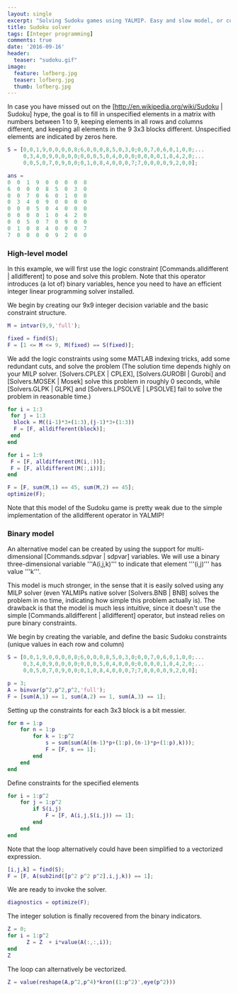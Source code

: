 ```yaml
---
layout: single
excerpt: "Solving Sudoku games using YALMIP. Easy and slow model, or complicated and fast."
title: Sudoku solver
tags: [Integer programming]
comments: true
date: '2016-09-16'
header:
  teaser: "sudoku.gif"
image:
  feature: lofberg.jpg
  teaser: lofberg.jpg
  thumb: lofberg.jpg
---
```



In case you have missed out on the [http://en.wikipedia.org/wiki/Sudoku | Sudoku] hype, the goal is to fill in unspecified elements in a matrix with numbers between 1 to 9, keeping elements in all rows and columns different, and keeping all elements in the 9 3x3 blocks different. Unspecified elements are indicated by zeros here.
````matlab
S = [0,0,1,9,0,0,0,0,8;6,0,0,0,8,5,0,3,0;0,0,7,0,6,0,1,0,0;...
     0,3,4,0,9,0,0,0,0;0,0,0,5,0,4,0,0,0;0,0,0,0,1,0,4,2,0;...
     0,0,5,0,7,0,9,0,0;0,1,0,8,4,0,0,0,7;7,0,0,0,0,9,2,0,0];

ans =
0  0  1  9  0  0  0  0  8
6  0  0  0  8  5  0  3  0
0  0  7  0  6  0  1  0  0
0  3  4  0  9  0  0  0  0
0  0  0  5  0  4  0  0  0
0  0  0  0  1  0  4  2  0
0  0  5  0  7  0  9  0  0
0  1  0  8  4  0  0  0  7
7  0  0  0  0  9  2  0  0
````

### High-level model

In this example, we will first use the logic constraint [Commands.alldifferent | alldifferent] to pose and solve this problem. Note that this operator introduces (a lot of) binary variables, hence you need to have an efficient integer linear programming solver installed.

We begin by creating our 9x9 integer decision variable and the basic constraint structure.
````matlab
M = intvar(9,9,'full');

fixed = find(S);
F = [1 <= M <= 9, M(fixed) == S(fixed)];
````

We add the logic constraints using some MATLAB indexing tricks, add some redundant cuts, and solve the problem (The solution time depends highly on your MILP solver. [Solvers.CPLEX | CPLEX], [Solvers.GUROBI | Gurobi] and [Solvers.MOSEK | Mosek] solve this problem in roughly 0 seconds, while [Solvers.GLPK | GLPK] and [Solvers.LPSOLVE | LPSOLVE] fail to solve the problem in reasonable time.)
````matlab
for i = 1:3
 for j = 1:3
  block = M((i-1)*3+(1:3),(j-1)*3+(1:3))
  F = [F, alldifferent(block)];
 end
end

for i = 1:9
 F = [F, alldifferent(M(i,:))];
 F = [F, alldifferent(M(:,i))];
end

F = [F, sum(M,1) == 45, sum(M,2) == 45];
optimize(F);
````

Note that this model of the Sudoku game is pretty weak due to the simple implementation of the alldifferent operator in YALMIP!

### Binary model

An alternative model can be created by using the support for multi-dimensional [Commands.sdpvar | sdpvar] variables. We will use a binary three-dimensional variable '''A(i,j,k)''' to indicate that element '''(i,j)''' has value '''k'''.

This model is much stronger, in the sense that it is easily solved using any MILP solver (even YALMIPs native solver [Solvers.BNB | BNB] solves the problem in no time, indicating how simple this problem actually is). The drawback is that the model is much less intuitive, since it doesn't use the simple [Commands.alldifferent | alldifferent] operator, but instead relies on pure binary constraints.

We begin by creating the variable, and define the basic Sudoku constraints (unique values in each row and column)
````matlab
S = [0,0,1,9,0,0,0,0,8;6,0,0,0,8,5,0,3,0;0,0,7,0,6,0,1,0,0;...
     0,3,4,0,9,0,0,0,0;0,0,0,5,0,4,0,0,0;0,0,0,0,1,0,4,2,0;...
     0,0,5,0,7,0,9,0,0;0,1,0,8,4,0,0,0,7;7,0,0,0,0,9,2,0,0];

p = 3;
A = binvar(p^2,p^2,p^2,'full');
F = [sum(A,1) == 1, sum(A,2) == 1, sum(A,3) == 1];
````

Setting up the constraints for each 3x3 block is a bit messier.
````matlab
for m = 1:p
    for n = 1:p
        for k = 1:p^2
            s = sum(sum(A((m-1)*p+(1:p),(n-1)*p+(1:p),k)));             
            F = [F, s == 1];
        end
    end
end
````

Define constraints for the specified elements 
````matlab
for i = 1:p^2 
    for j = 1:p^2 
        if S(i,j)
            F = [F, A(i,j,S(i,j)) == 1];
        end
    end
end
````

Note that the loop alternatively could have been simplified to a vectorized expression.
````matlab
[i,j,k] = find(S);
F = [F, A(sub2ind([p^2 p^2 p^2],i,j,k)) == 1];
````

We are ready to invoke the solver.
````matlab
diagnostics = optimize(F);
````

The integer solution is finally recovered from the binary indicators.
````matlab
Z = 0;
for i = 1:p^2
      Z = Z  + i*value(A(:,:,i));
end
Z
````

The loop can alternatively be vectorized.
````matlab
Z = value(reshape(A,p^2,p^4)*kron((1:p^2)',eye(p^2)))
````
